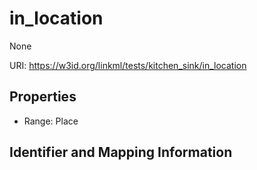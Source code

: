 # in_location

None

URI: https://w3id.org/linkml/tests/kitchen_sink/in_location



<!-- no inheritance hierarchy -->


## Properties

 * Range: Place

## Identifier and Mapping Information


